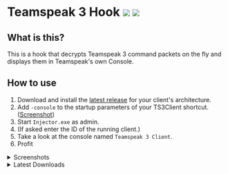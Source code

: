# Teamspeak 3 Hook [![](https://img.shields.io/github/release/ReSpeak/TS3Hook.svg?style=flat-square)](../../releases/latest) [![](https://img.shields.io/github/downloads/ReSpeak/TS3Hook/total.svg?style=flat-square)]()

## What is this?

This is a hook that decrypts Teamspeak 3 command packets on the fly and displays them in Teamspeak's own Console.

## How to use

1. Download and install the [latest release](https://github.com/ReSpeak/TS3Hook/releases/latest) for your client's architecture.
2. Add `-console` to the startup parameters of your TS3Client shortcut. ([Screenshot](https://i.imgur.com/a5HgomX.png))
3. Start `Injector.exe` as admin.
4. (If asked enter the ID of the running client.)
5. Take a look at the console named `Teamspeak 3 Client`.
6. Profit

<details><summary>Screenshots</summary>

![](https://i.imgur.com/0Ez8OJ0.png)
![](https://i.imgur.com/fNG7LYj.png)

</details>
<details><summary>Latest Downloads</summary>

32bit | 64bit
|:--:|:--:|
[![](https://img.shields.io/github/downloads/ReSpeak/TS3Hook/latest/TS3Hook.x86.zip.svg?style=flat-square)]() | [![](https://img.shields.io/github/downloads/ReSpeak/TS3Hook/latest/TS3Hook.x64.zip.svg?style=flat-square)]()
</details>
